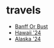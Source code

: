 # travels

- [Banff Or Bust](banff-or-bust/README.md)
- [Hawaii '24](hawaii24/README.md)
- [Alaska '24](alaska24/README.md)
